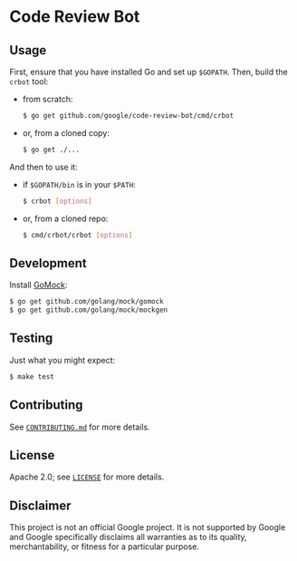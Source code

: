 # Code Review Bot

## Usage

First, ensure that you have installed Go and set up `$GOPATH`. Then, build the
`crbot` tool:

* from scratch:

   ```bash
   $ go get github.com/google/code-review-bot/cmd/crbot
   ```

* or, from a cloned copy:

   ```bash
   $ go get ./...
   ```

And then to use it:

* if `$GOPATH/bin` is in your `$PATH`:

   ```bash
   $ crbot [options]
   ```

* or, from a cloned repo:

   ```bash
   $ cmd/crbot/crbot [options]
   ```

## Development

Install [GoMock](https://github.com/golang/mock):

```bash
$ go get github.com/golang/mock/gomock
$ go get github.com/golang/mock/mockgen
```

## Testing

Just what you might expect:

```bash
$ make test
```

## Contributing

See [`CONTRIBUTING.md`](CONTRIBUTING.md) for more details.

## License

Apache 2.0; see [`LICENSE`](LICENSE) for more details.

## Disclaimer

This project is not an official Google project. It is not supported by Google
and Google specifically disclaims all warranties as to its quality,
merchantability, or fitness for a particular purpose.
